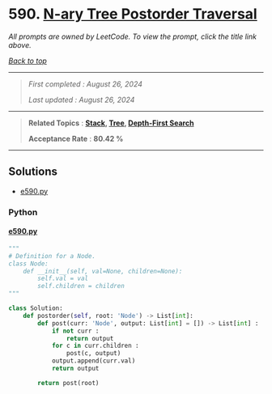 # 590. [N-ary Tree Postorder Traversal](<https://leetcode.com/problems/n-ary-tree-postorder-traversal>)

*All prompts are owned by LeetCode. To view the prompt, click the title link above.*

*[Back to top](<../README.md>)*

------

> *First completed : August 26, 2024*
>
> *Last updated : August 26, 2024*

------

> **Related Topics** : **[Stack](<by_topic/Stack.md>), [Tree](<by_topic/Tree.md>), [Depth-First Search](<by_topic/Depth-First Search.md>)**
>
> **Acceptance Rate** : **80.42 %**

------

## Solutions

- [e590.py](<../my-submissions/e590.py>)
### Python
#### [e590.py](<../my-submissions/e590.py>)
```Python
"""
# Definition for a Node.
class Node:
    def __init__(self, val=None, children=None):
        self.val = val
        self.children = children
"""

class Solution:
    def postorder(self, root: 'Node') -> List[int]:
        def post(curr: 'Node', output: List[int] = []) -> List[int] :
            if not curr :
                return output
            for c in curr.children :
                post(c, output)
            output.append(curr.val)
            return output

        return post(root)

```

